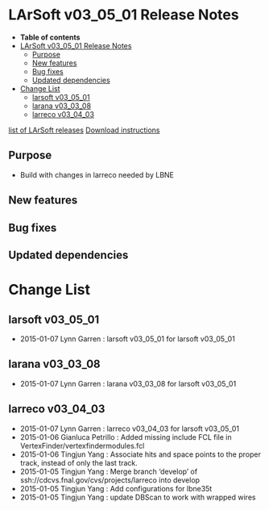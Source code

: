 LArSoft v03\_05\_01 Release Notes
======================================================================

-   **Table of contents**
-   [LArSoft v03\_05\_01 Release Notes](#LArSoft-v03_05_01-Release-Notes)
    -   [Purpose](#Purpose)
    -   [New features](#New-features)
    -   [Bug fixes](#Bug-fixes)
    -   [Updated dependencies](#Updated-dependencies)
-   [Change List](#Change-List)
    -   [larsoft v03\_05\_01](#larsoft-v03_05_01)
    -   [larana v03\_03\_08](#larana-v03_03_08)
    -   [larreco v03\_04\_03](#larreco-v03_04_03)

[list of LArSoft releases](LArSoft_release_list)
[Download instructions](http://scisoft.fnal.gov/scisoft/bundles/larsoft/v03_05_01/larsoft-v03_05_01.html)

Purpose
--------------------

-   Build with changes in larreco needed by LBNE

New features
------------------------------

Bug fixes
------------------------

Updated dependencies
----------------------------------------------

Change List
============================

larsoft v03\_05\_01
------------------------------------------

-   2015-01-07 Lynn Garren : larsoft v03\_05\_01 for larsoft v03\_05\_01

larana v03\_03\_08
----------------------------------------

-   2015-01-07 Lynn Garren : larana v03\_03\_08 for larsoft v03\_05\_01

larreco v03\_04\_03
------------------------------------------

-   2015-01-07 Lynn Garren : larreco v03\_04\_03 for larsoft v03\_05\_01
-   2015-01-06 Gianluca Petrillo : Added missing include FCL file in VertexFinder/vertexfindermodules.fcl
-   2015-01-06 Tingjun Yang : Associate hits and space points to the proper track, instead of only the last track.
-   2015-01-05 Tingjun Yang : Merge branch ‘develop’ of ssh://cdcvs.fnal.gov/cvs/projects/larreco into develop
-   2015-01-05 Tingjun Yang : Add configurations for lbne35t
-   2015-01-05 Tingjun Yang : update DBScan to work with wrapped wires
